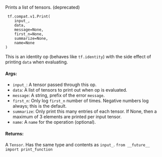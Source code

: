 Prints a list of tensors. (deprecated)

```
 tf.compat.v1.Print(
    input_,
    data,
    message=None,
    first_n=None,
    summarize=None,
    name=None
)
```
This is an identity op (behaves like `tf.identity`) with the side effect of printing `data` when evaluating.
#### Args:
- `input_`: A tensor passed through this op.
- `data`: A list of tensors to print out when op is evaluated.
- `message`: A string, prefix of the error `message`.
- `first_n`: Only log `first_n` number of times. Negative numbers log always; this is the default.
- `summarize`: Only print this many entries of each tensor. If None, then a maximum of 3 elements are printed per input tensor.
- `name`: A `name` for the operation (optional).
#### Returns:
A `Tensor`. Has the same type and contents as `input_`.
`from __future__ import print_function`
